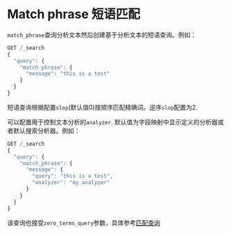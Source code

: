 # Match phrase 短语匹配

`match_phrase`查询分析文本然后创建基于分析文本的短语查询。例如：

```js
GET /_search
{
  "query": {
    "match_phrase": {
      "message": "this is a test"
    }
  }
}
```

短语查询根据配置`slop`(默认值0)按顺序匹配精确词。逆序`slop`配置为2.

可以配置用于控制文本分析的`analyzer`. 默认值为字段映射中显示定义的分析器或者默认搜索分析器。例如：

```js
GET /_search
{
  "query": {
    "match_phrase": {
      "message": {
        "query": "this is a test",
        "analyzer": "my_analyzer"
      }
    }
  }
}
```

该查询也接受`zero_terms_query`参数，具体参考[匹配查询][match]



[match]: https://youtiao66.gitbook.io/es-guide-cn/query-dsl/full-text-queries/match
